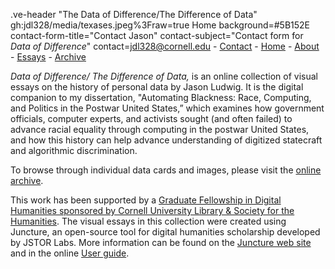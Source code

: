 .ve-header "The Data of Difference/The Difference of Data" gh:jdl328/media/texases.jpeg%3Fraw=true Home background=#5B152E contact-form-title="Contact Jason" contact-subject="Contact form for _Data of Difference_" contact=jdl328@cornell.edu
    - [Contact](contact)
    - [Home](/)
    - [About](/about1)
    - [Essays](/essays)
    - [Archive](//archive.org/details/@jason_ludwig416)

_Data of Difference/ The Difference of Data,_ is an online collection of visual essays on the history of personal data by Jason Ludwig. It is the digital companion to my dissertation, "Automating Blackness: Race, Computing, and Politics in the Postwar United States,” which examines how government officials, computer experts, and activists sought (and often failed) to advance racial equality through computing in the postwar United States, and how this history can help advance understanding of digitized statecraft and algorithmic discrimination. 

To browse through individual data cards and images, please visit the [online archive](archive.org/details/@jason_ludwig416).

This work has been supported by a [Graduate Fellowship in Digital Humanities sponsored by Cornell University Library & Society for the Humanities](https://blogs.cornell.edu/sgfdh/). The visual essays in this collection were created using Juncture, an open-source tool for digital humanities scholarship developed by JSTOR Labs. More information can be found on the [Juncture web site](https://juncture-digital.org) and in the online [User guide](https://github.com/JSTOR-Labs/juncture/wiki).
